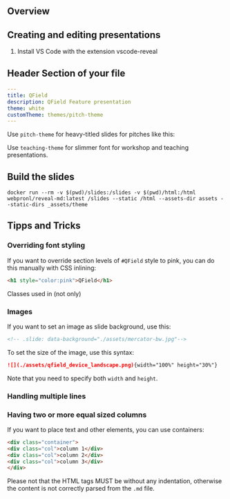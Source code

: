 ## Overview

## Creating and editing presentations

1. Install VS Code with the extension vscode-reveal


## Header Section of your file
```yaml
---
title: QField
description: QField Feature presentation
theme: white
customTheme: themes/pitch-theme
---
```

Use `pitch-theme` for heavy-titled slides for pitches like this:
<image of marcos slide>

Use `teaching-theme` for slimmer font for workshop and teaching presentations.
<image of teaching slide>

## Build the slides

    docker run --rm -v $(pwd)/slides:/slides -v $(pwd)/html:/html webpronl/reveal-md:latest /slides --static /html --assets-dir assets --static-dirs _assets/theme

## Tipps and Tricks

### Overriding font styling

If you want to override section levels of `#QField` style to pink, you can
do this manually with CSS inlining:

```html
<h1 style="color:pink">QField</h1>
```

Classes used in <span> (not only)

### Images

If you want to set an image as slide background, use this:

```html
<!-- .slide: data-background="./assets/mercator-bw.jpg"-->
```

To set the size of the image, use this syntax:

```md
![](./assets/qfield_device_landscape.png){width="100%" height="30%"}
```

Note that you need to specify both `width` and `height`.

### Handling multiple lines


### Having two or more equal sized columns

If you want to place text and other elements, you can use containers:

```html
<div class="container">
<div class="col">column 1</div>
<div class="col">column 2</div>
<div class="col">column 3</div>
</div>
```

Please not that the HTML tags MUST be without any indentation, otherwise the
content is not correctly parsed from the `.md` file.
